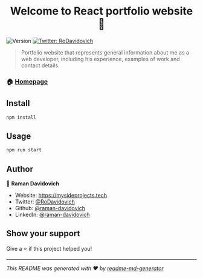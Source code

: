 <h1 align="center">Welcome to React portfolio website 👋</h1>
<p>
  <img alt="Version" src="https://img.shields.io/badge/version-1.0.0-blue.svg?cacheSeconds=2592000" />
  <a href="https://twitter.com/RoDavidovich" target="_blank">
    <img alt="Twitter: RoDavidovich" src="https://img.shields.io/twitter/follow/RoDavidovich.svg?style=social" />
  </a>
</p>

> Portfolio website that represents general information about me as a web developer, including his experience, examples of work and contact details.

### 🏠 [Homepage](https://mysideprojects.tech)

## Install

```sh
npm install
```

## Usage

```sh
npm run start
```

## Author

👤 **Raman Davidovich**

* Website: https://mysideprojects.tech
* Twitter: [@RoDavidovich](https://twitter.com/RoDavidovich)
* Github: [@raman-davidovich](https://github.com/raman-davidovich)
* LinkedIn: [@raman-davidovich](https://linkedin.com/in/raman-davidovich)

## Show your support

Give a ⭐️ if this project helped you!

***
_This README was generated with ❤️ by [readme-md-generator](https://github.com/kefranabg/readme-md-generator)_